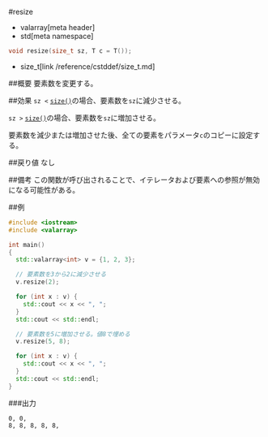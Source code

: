 #resize
* valarray[meta header]
* std[meta namespace]

```cpp
void resize(size_t sz, T c = T());
```
* size_t[link /reference/cstddef/size_t.md]

##概要
要素数を変更する。


##効果
`sz <` [`size()`](./size.md)の場合、要素数を`sz`に減少させる。

`sz >` [`size()`](./size.md)の場合、要素数を`sz`に増加させる。

要素数を減少または増加させた後、全ての要素をパラメータ`c`のコピーに設定する。


##戻り値
なし


##備考
この関数が呼び出されることで、イテレータおよび要素への参照が無効になる可能性がある。


##例
```cpp
#include <iostream>
#include <valarray>

int main()
{
  std::valarray<int> v = {1, 2, 3};

  // 要素数を3から2に減少させる
  v.resize(2);

  for (int x : v) {
    std::cout << x << ", ";
  }
  std::cout << std::endl;

  // 要素数を5に増加させる。値8で埋める
  v.resize(5, 8);

  for (int x : v) {
    std::cout << x << ", ";
  }
  std::cout << std::endl;
}
```


###出力
```
0, 0, 
8, 8, 8, 8, 8, 
```

